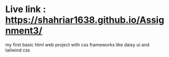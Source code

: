 # Live link : https://shahriar1638.github.io/Assignment3/

my first basic html web project with css frameworks like daisy ui and tailwind css
